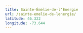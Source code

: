 ```yaml
---
title: Sainte-Émélie-de-l'Énergie
url: /sainte-emelie-de-lenergie/
latitude: 46.322
longitude: -73.644
---
```

